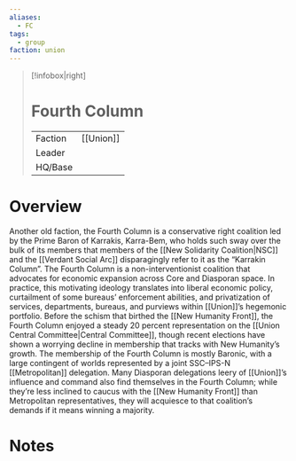 ```yaml
---
aliases:
  - FC
tags:
  - group
faction: union
---
```

> [!infobox|right] 
> # Fourth Column
> | | |
> | ---- | ---- |
> | Faction | [[Union]] |
> | Leader |  |
> | HQ/Base | |


# Overview
Another old faction, the Fourth Column is a conservative right coalition led by the Prime Baron of Karrakis, Karra-Bem, who holds such sway over the bulk of its members that members of the [[New Solidarity Coalition|NSC]] and the [[Verdant Social Arc]] disparagingly refer to it as the “Karrakin Column”. The Fourth Column is a non-interventionist coalition that advocates for economic expansion across Core and Diasporan space. In practice, this motivating ideology translates into liberal economic policy, curtailment of some bureaus’ enforcement abilities, and privatization of services, departments, bureaus, and purviews within [[Union]]’s hegemonic portfolio. Before the schism that birthed the [[New Humanity Front]], the Fourth Column enjoyed a steady 20 percent representation on the [[Union Central Committee|Central Committee]], though recent elections have shown a worrying decline in membership that tracks with New Humanity’s growth. The membership of the Fourth Column is mostly Baronic, with a large contingent of worlds represented by a joint SSC–IPS-N [[Metropolitan]] delegation. Many Diasporan delegations leery of [[Union]]’s influence and command also find themselves in the Fourth Column; while they’re less inclined to caucus with the [[New Humanity Front]] than Metropolitan representatives, they will acquiesce to that coalition’s demands if it means winning a majority.

# Notes